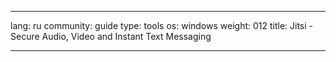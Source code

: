 

---

lang: ru
community: guide
type: tools
os: windows
weight: 012
title: Jitsi - Secure Audio, Video and Instant Text Messaging 

---

<stub>

